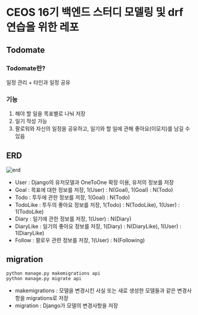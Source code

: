 # CEOS 16기 백엔드 스터디 모델링 및 drf 연습을 위한 레포

## Todomate
### Todomate란?
일정 관리 + 타인과 일정 공유
### 기능
1. 해야 할 일을 목표별로 나눠 저장
2. 일기 작성 가능
3. 팔로워와 자신의 일정을 공유하고, 일기와 할 일에 관해 좋아요(이모지)를 남길 수 있음

## ERD
![erd](https://user-images.githubusercontent.com/67852689/193394096-e3eb8f21-4188-4e33-9e26-6d47784dd5ba.jpeg)
* User : Django의 유저모델과 OneToOne 확장 이용, 유저의 정보를 저장
* Goal : 목표에 대한 정보를 저장, 1(User) : N(Goal), 1(Goal) : N(Todo)
* Todo : 투두에 관한 정보를 저장, 1(Goal) : N(Todo)
* TodoLike : 투두의 좋아요 정보를 저장, 1(Todo) : N(TodoLike), 1(User) : 1(TodoLike)
* Diary : 일기에 관한 정보를 저장, 1(User) : N(Diary)
* DiaryLike : 일기의 좋아요 정보를 저장, 1(Diary) : N(DiaryLike), 1(User) : 1(DiaryLike)
* Follow : 팔로우 관련 정보를 저장, 1(User) : N(Following)

## migration
```shell
python manage.py makemigrations api
python manage.py migrate api
```
* makemigrations : 모델을 변경시킨 사실 또는 새로 생성한 모델들과 같은 변경사항을 migrations로 저장
* migration : Django가 모델의 변경사항을 저장

